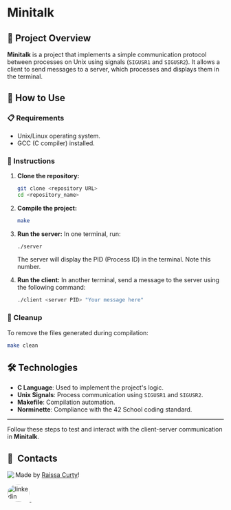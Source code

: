 # Minitalk

## 🌟 Project Overview
**Minitalk** is a project that implements a simple communication protocol between processes on Unix using signals (`SIGUSR1` and `SIGUSR2`). It allows a client to send messages to a server, which processes and displays them in the terminal.

## 🚀 How to Use

### 📋 Requirements
- Unix/Linux operating system.
- GCC (C compiler) installed.

### 📖 Instructions

1. **Clone the repository:**
   ```bash
   git clone <repository URL>
   cd <repository_name>
   ```

2. **Compile the project:**
   ```bash
   make
   ```

3. **Run the server:**
   In one terminal, run:
   ```bash
   ./server
   ```
   The server will display the PID (Process ID) in the terminal. Note this number.

4. **Run the client:**
   In another terminal, send a message to the server using the following command:
   ```bash
   ./client <server PID> "Your message here"
   ```

### 🧹 Cleanup
To remove the files generated during compilation:
```bash
make clean
```

## 🛠 Technologies
- **C Language**: Used to implement the project's logic.
- **Unix Signals**: Process communication using `SIGUSR1` and `SIGUSR2`.
- **Makefile**: Compilation automation.
- **Norminette**: Compliance with the 42 School coding standard.

---

Follow these steps to test and interact with the client-server communication in **Minitalk**.

## 💬 &nbsp;Contacts
<img align="left" src="https://avatars.githubusercontent.com/curtyraissa?size=100">

Made by [Raissa Curty](https://github.com/curtyraissa)!

<a href="https://www.linkedin.com/in/raissa-curty/" target="_blank">
    <img style="border-radius:50%;" src="https://raw.githubusercontent.com/maurodesouza/profile-readme-generator/master/src/assets/icons/social/linkedin/default.svg" width="52" height="40" alt="linkedin logo"  />
</a>&nbsp;
